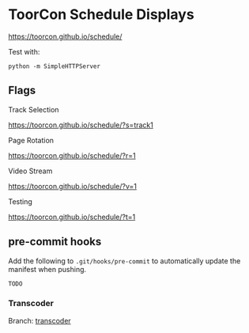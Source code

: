 # ToorCon Schedule Displays

https://toorcon.github.io/schedule/

Test with:
```
python -m SimpleHTTPServer
```


## Flags


Track Selection

https://toorcon.github.io/schedule/?s=track1



Page Rotation

https://toorcon.github.io/schedule/?r=1



Video Stream

https://toorcon.github.io/schedule/?v=1



Testing

https://toorcon.github.io/schedule/?t=1


## pre-commit hooks

Add the following to `.git/hooks/pre-commit` to automatically update the manifest when pushing.

```
TODO
```

### Transcoder
Branch: [transcoder](https://github.com/toorcon/schedule/tree/transcoder)
